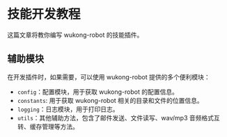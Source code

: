 # 技能开发教程

这篇文章将教你编写 wukong-robot 的技能插件。

## 辅助模块 ##

在开发插件时，如果需要，可以使用 wukong-robot 提供的多个便利模块：

* `config`：配置模块，用于获取 wukong-robot 的配置信息。
* `constants`: 用于获取 wukong-robot 相关的目录和文件的位置信息。
* `logging`：日志模块，用于打印日志。
* `utils`：其他辅助方法，包含了邮件发送、文件读写、wav/mp3 音频格式互转、缓存管理等方法。

